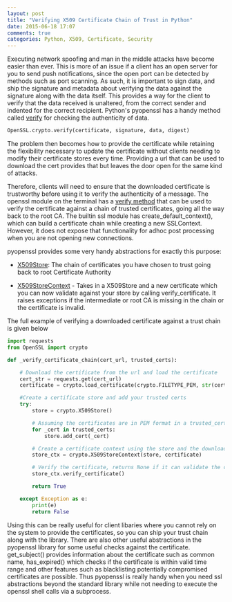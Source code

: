 ```yaml
---
layout: post
title: "Verifying X509 Certificate Chain of Trust in Python"
date: 2015-06-18 17:07
comments: true
categories: Python, X509, Certificate, Security
---
```


Executing network spoofing and man in the middle attacks have become easier than ever. This is more of an issue if a client has an open server for you to send push notifications, since the open port can be detected by methods such as port scanning. As such, it is important to sign data, and ship the signature and metadata about verifying the data against the signature along with the data itself. This provides a way for the client to verify that the data received is unaltered, from the correct sender and indented for the correct recipient. Python's pyopenssl has a handy method called [verify](http://pyopenssl.readthedocs.org/en/latest/api/crypto.html?highlight=verify#OpenSSL.crypto.verify) for checking the authenticity of data.

```python
OpenSSL.crypto.verify(certificate, signature, data, digest)
```

The problem then becomes how to provide the certificate while retaining the flexibility necessary to update the certificate without clients needing to modify their certificate stores every time. Providing a url that can be used to download the cert provides that but leaves the door open for the same kind of attacks.

Therefore, clients will need to ensure that the downloaded certificate is trustworthy before using it to verify the authenticity of a message. The openssl module on the terminal has a [verify method](https://www.openssl.org/docs/apps/verify.html) that can be used to verify the certificate against a chain of trusted certificates, going all the way back to the root CA. The builtin ssl module has create_default_context(), which can build a certificate chain while creating a new SSLContext. However, it does not expose that functionality for adhoc post processing when you are not opening new connections. 

pyopenssl provides some very handy abstractions for exactly this purpose:

- [X509Store](http://pyopenssl.readthedocs.org/en/latest/api/crypto.html#x509store-objects): The chain of certificates you have chosen to trust going back to root Certificate Authority

 - [X509StoreContext](http://pyopenssl.readthedocs.org/en/latest/api/crypto.html#x509storecontext-objects) - Takes in a X509Store and a new certificate which you can now validate against your store by calling verify_certificate. It raises exceptions if the intermediate or root CA is missing in the chain or the certificate is invalid.

 The full example of verifying a downloaded certificate against a trust chain is given below

```python
import requests
from OpenSSL import crypto

def _verify_certificate_chain(cert_url, trusted_certs):

    # Download the certificate from the url and load the certificate
    cert_str = requests.get(cert_url)
    certificate = crypto.load_certificate(crypto.FILETYPE_PEM, str(cert_str.text))

    #Create a certificate store and add your trusted certs
    try:
        store = crypto.X509Store()

        # Assuming the certificates are in PEM format in a trusted_certs list
        for _cert in trusted_certs:
            store.add_cert(_cert)

        # Create a certificate context using the store and the downloaded certificate
        store_ctx = crypto.X509StoreContext(store, certificate)

        # Verify the certificate, returns None if it can validate the certificate
        store_ctx.verify_certificate()

        return True

    except Exception as e:
        print(e)
        return False
```

Using this can be really useful for client libaries where you cannot rely on the system to provide the certificates, so you can ship your trust chain along with the library. There are also other useful abstractions in the pyopenssl library for some useful checks against the certificate. get_subject() provides information about the certificate such as common name, has_expired() which checks if the certificate is within valid time range and other features such as blacklisting potentially compromised certificates are possible. Thus pyopenssl is really handy when you need ssl abstractions beyond the standard library while not needing to execute the openssl shell calls via a subprocess.

